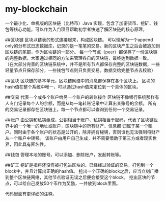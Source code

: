 # my-blockchain
一个最小化、单机版的区块链（比特币）Java 实现，包含了加密货币、挖矿、钱包等核心功能。可以作为入门项目帮助初学者快速了解区块链的核心原理。

##区块链
区块以链表的形式连接起来，构成区块链。
可以理解为一个append only的分布式日志数据库，记录的是一笔笔的交易。新的区块产生之后会被追加到区块链的尾部，作为区块链的一部分。
每一个节点（peer）都保存了一份区块链的完整数据，大家通过相同的方法来管理各自的区块链，最终达到数据一致。
（在大部分完善的区块链系统中，并不是所有节点都保存完整的区块链数据，一些轻量节点只保存部分，一些钱包节点则只负责交易，数据交给完整节点去校验）

##区块
区块链的基本单元，区块链网络中的消息都保存在各个区块上。
区块的hash值在整个系统中唯一，可以通过hash值来定位到一个具体的区块。

##交易
代表一个或多个账户给另一个账户的转账操作
区块链不像银行系统那样有人专门记录每个人的余额，而是从每一笔转账记录中计算出某账号的余额。
所有的交易记录都存在区块链上，每一个节点都可以查询到任何一个交易记录。

##账户
由公钥和私钥组成，公钥相当于账户、私钥相当于密码，代表了区块链世界中的一个唯一的地址或账户，区块链中的所有财产、信息都
归属于某一个账户。同时由于各个账户的状态是公开的，除非拥有秘钥，否则谁也无法强制将财产从一个账户中转移。
该账户由用户自己生成，并不需要借助于第三方或者现实世界，因此具有匿名性。

##钱包
管理本地的账号。可以添加、删除账户，发起转账等。

##矿工
挖矿是指将还没有被打包进区块的、已经经过验证的交易，打包到一个block中，并且计算出正确的hash值。
挖出一个正确的block之后，应当立刻广播到整个区块链网络，其他节点验证无误之后便会接受这个block。
挖出区块的节点，可以给自己发放50个币作为奖励，一并放到block里面。

代码里面有更详细的注释。

